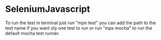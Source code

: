 # SeleniumJavascript
To run the test in terminal just run "mpn test" you can add the path to the test name if you want oly one test to run
or run "mpx mocha" to run the default mocha test runner.